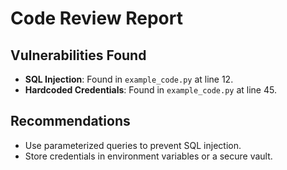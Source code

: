 # Code Review Report

## Vulnerabilities Found
- **SQL Injection**: Found in `example_code.py` at line 12.
- **Hardcoded Credentials**: Found in `example_code.py` at line 45.

## Recommendations
- Use parameterized queries to prevent SQL injection.
- Store credentials in environment variables or a secure vault.
